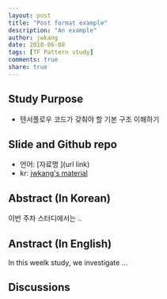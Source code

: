 ```yaml
---
layout: post
title: "Post format example"
description: "An example"
author: jwkang
date: 2018-06-08
tags: [TF Pattern study]
comments: true
share: true
---
```


## Study Purpose
- 텐서플로우 코드가 갖춰야 할 기본 구조 이해하기

## Slide and Github repo
- 언어: [자료명 ](url link) 
- kr: [jwkang's material](https://www.google.co.kr/imgres?imgurl=http%3A%2F%2F1.bp.blogspot.com%2F-unEnHyBRhX0%2FVVSW_y5FnOI%2FAAAAAAAAJC4%2FlYTy1e2iW48%2Fs1600%2Faskr.jpg&imgrefurl=http%3A%2F%2Fvhehfdl.blogspot.com%2F2015%2F05%2Fblog-post_80.html&docid=SpBLP7UgUgPnjM&tbnid=k2wOnSoBKPOeAM%3A&vet=10ahUKEwjwh_LkxcPbAhWKQpQKHVb3CfkQMwhJKAAwAA..i&w=510&h=406&bih=915&biw=960&q=%EB%8B%B9%ED%96%88%EB%8B%A4%20%EC%A7%A4&ved=0ahUKEwjwh_LkxcPbAhWKQpQKHVb3CfkQMwhJKAAwAA&iact=mrc&uact=8)
    
## Abstract (In Korean)
이번 주차 스터디에서는 ..

## Anstract (In English)
In this weelk study, we investigate ...

## Discussions
